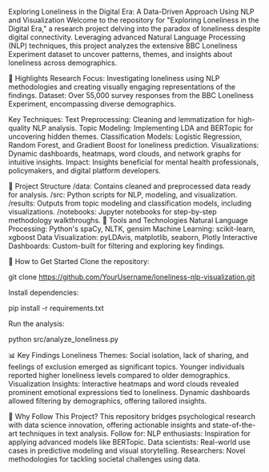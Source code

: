 Exploring Loneliness in the Digital Era: A Data-Driven Approach Using NLP and Visualization
Welcome to the repository for "Exploring Loneliness in the Digital Era," a research project delving into the paradox of loneliness despite digital connectivity. Leveraging advanced Natural Language Processing (NLP) techniques, this project analyzes the extensive BBC Loneliness Experiment dataset to uncover patterns, themes, and insights about loneliness across demographics.

🌟 Highlights
Research Focus: Investigating loneliness using NLP methodologies and creating visually engaging representations of the findings.
Dataset: Over 55,000 survey responses from the BBC Loneliness Experiment, encompassing diverse demographics.

Key Techniques:
Text Preprocessing: Cleaning and lemmatization for high-quality NLP analysis.
Topic Modeling: Implementing LDA and BERTopic for uncovering hidden themes.
Classification Models: Logistic Regression, Random Forest, and Gradient Boost for loneliness prediction.
Visualizations: Dynamic dashboards, heatmaps, word clouds, and network graphs for intuitive insights.
Impact: Insights beneficial for mental health professionals, policymakers, and digital platform developers.

📂 Project Structure
/data: Contains cleaned and preprocessed data ready for analysis.
/src: Python scripts for NLP, modeling, and visualization.
/results: Outputs from topic modeling and classification models, including visualizations.
/notebooks: Jupyter notebooks for step-by-step methodology walkthroughs.
🔧 Tools and Technologies
Natural Language Processing: Python's spaCy, NLTK, gensim
Machine Learning: scikit-learn, xgboost
Data Visualization: pyLDAvis, matplotlib, seaborn, Plotly
Interactive Dashboards: Custom-built for filtering and exploring key findings.

🚀 How to Get Started
Clone the repository:

git clone https://github.com/YourUsername/loneliness-nlp-visualization.git

Install dependencies:

pip install -r requirements.txt

Run the analysis:

python src/analyze_loneliness.py

📊 Key Findings
Loneliness Themes:
Social isolation, lack of sharing, and feelings of exclusion emerged as significant topics.
Younger individuals reported higher loneliness levels compared to older demographics.
Visualization Insights:
Interactive heatmaps and word clouds revealed prominent emotional expressions tied to loneliness.
Dynamic dashboards allowed filtering by demographics, offering tailored insights.

🌟 Why Follow This Project?
This repository bridges psychological research with data science innovation, offering actionable insights and state-of-the-art techniques in text analysis. Follow for:
NLP enthusiasts: Inspiration for applying advanced models like BERTopic.
Data scientists: Real-world use cases in predictive modeling and visual storytelling.
Researchers: Novel methodologies for tackling societal challenges using data.
